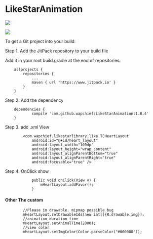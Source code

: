# LikeStarAnimation

![](https://github.com/wapchief/LikeStarAnimation/blob/master/device_screenshots.gif?raw=true)


[![](https://www.jitpack.io/v/wapchief/LikeStarAnimation.svg)](https://www.jitpack.io/#wapchief/LikeStarAnimation)


To get a Git project into your build:

Step 1. Add the JitPack repository to your build file

Add it in your root build.gradle at the end of repositories:

```
	allprojects {
		repositories {
			...
			maven { url 'https://www.jitpack.io' }
		}
	}

```

Step 2. Add the dependency

```
	dependencies {
	        compile 'com.github.wapchief:LikeStarAnimation:1.0.4'
	}
```


Step 3. add .xml View

```
        <com.wapchief.likestarlibrary.like.TCHeartLayout
            android:id="@+id/heart_layout"
            android:layout_width="100dp"
            android:layout_height="wrap_content"
            android:layout_alignParentBottom="true"
            android:layout_alignParentRight="true"
            android:focusable="true" />

```

Step 4. OnClick show

```
            public void onClick(View v) {
                mHeartLayout.addFavor();
            }
```

#### Other The custom

```
        //Please in drawable. mipmap possible bug
        mHeartLayout.setDrawableIds(new int[]{R.drawable.img});
        //animation duration time
        mHeartLayout.setAnimalTime(2000);
        //view color
        mHeartLayout.setImgColor(Color.parseColor("#000000"));
```